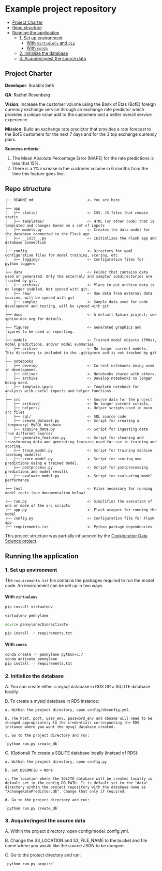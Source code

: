 # Example project repository

<!-- toc -->

- [Project Charter](#project-charter)
- [Repo structure](#repo-structure)
- [Running the application](#running-the-application)
  * [1. Set up environment](#1-set-up-environment)
    + [With `virtualenv` and `pip`](#with-virtualenv-and-pip)
    + [With `conda`](#with-conda)
  * [2. Initialize the database](#2-initialize-the-database)
  * [3. Acquire/ingest the source data](#3-acquireingest-the-source-data)

<!-- tocstop -->

## Project Charter 
**Developer**: Surabhi Seth

**QA**: Rachel Rosenberg

**Vision**: Increase the customer volume using the Bank of Etas (BofE) foreign currency exchange service through an exchange rate predictor which provides a unique value add to the customers and a better overall service experience. 

**Mission**: Build an exchange rate predictor that provides a rate forecast to the BofE customers for the next 7 days and for the 3 top exchange currency pairs.

**Success criteria**: 
1. The Mean Absolute Percentage Error (MAPE) for the rate predictions is less that 15%.
2. There is a 1% increase in the customer volume in 6 months from the time this feature goes live.
  

## Repo structure 

```
├── README.md                         <- You are here
│
├── app
│   ├── static/                       <- CSS, JS files that remain static 
│   ├── templates/                    <- HTML (or other code) that is templated and changes based on a set of inputs
│   ├── models.py                     <- Creates the data model for the database connected to the Flask app 
│   ├── __init__.py                   <- Initializes the Flask app and database connection
│
├── config                            <- Directory for yaml configuration files for model training, scoring, etc
│   ├── logging/                      <- Configuration files for python loggers
│
├── data                              <- Folder that contains data used or generated. Only the external/ and sample/ subdirectories are tracked by git. 
│   ├── archive/                      <- Place to put archive data is no longer usabled. Not synced with git. 
│   ├── raw/                          <- Raw data from external data sources, will be synced with git
│   ├── sample/                       <- Sample data used for code development and testing, will be synced with git
│
├── docs                              <- A default Sphinx project; see sphinx-doc.org for details.
│
├── figures                           <- Generated graphics and figures to be used in reporting.
│
├── models                            <- Trained model objects (TMOs), model predictions, and/or model summaries
│   ├── archive                       <- No longer current models. This directory is included in the .gitignore and is not tracked by git
│
├── notebooks
│   ├── develop                       <- Current notebooks being used in development.
│   ├── deliver                       <- Notebooks shared with others. 
│   ├── archive                       <- Develop notebooks no longer being used.
│   ├── template.ipynb                <- Template notebook for analysis with useful imports and helper functions. 
│
├── src                               <- Source data for the project 
│   ├── archive/                      <- No longer current scripts.
│   ├── helpers/                      <- Helper scripts used in main src files 
│   ├── sql/                          <- SQL source code
│   ├── create_dataset.py             <- Script for creating a (temporary) MySQL database 
│   ├── acquire_data.py               <- Script for ingesting data from different sources 
│   ├── generate_features.py          <- Script for cleaning and transforming data and generating features used for use in training and scoring.
│   ├── train_model.py                <- Script for training machine learning model(s)
│   ├── score_model.py                <- Script for scoring new predictions using a trained model.
│   ├── postprocess.py                <- Script for postprocessing predictions and model results
│   ├── evaluate_model.py             <- Script for evaluating model performance 
│
├── test                              <- Files necessary for running model tests (see documentation below) 

├── run.py                            <- Simplifies the execution of one or more of the src scripts 
├── app.py                            <- Flask wrapper for running the model 
├── config.py                         <- Configuration file for Flask app
├── requirements.txt                  <- Python package dependencies 
```
This project structure was partially influenced by the [Cookiecutter Data Science project](https://drivendata.github.io/cookiecutter-data-science/).


## Running the application 
### 1. Set up environment 

The `requirements.txt` file contains the packages required to run the model code. An environment can be set up in two ways. 

#### With `virtualenv`

```bash
pip install virtualenv

virtualenv pennylane

source pennylane/bin/activate

pip install -r requirements.txt

```
#### With `conda`

```bash
conda create -n pennylane python=3.7
conda activate pennylane
pip install -r requirements.txt

```

### 2. Initialize the database 

A. You can create either a mysql database in RDS OR a SQLITE database locally.

B. To create a mysql database in RDS instance:

    a. Within the project directory, open config/dbconfig.yml.
    
    b. The host, port, user_env, password_env and dbname will need to be changed appropriately to the credentials corresponding the RDS instance where you want the mysql database created.
    
    c. Go to the project directory and run:

    `python run.py create_db`

C. (Optional) To create a SQLITE database locally (instead of RDS):

    a. Within the project directory, open config.py
    
    b. Set DBCONFIG = None
    
    c. The location where the SQLITE database will be created locally is default set in the config DB_PATH. It is default set to the "data" directory within the project repository with the database name as "XchangeRatePredictor.db". Change that only if required.
    
    d. Go to the project directory and run:
    
    `python run.py create_db`


### 3. Acquire/ingest the source data
A. Within the project directory, open config/model_config.yml.

B. Change the S3_LOCATION and S3_FILE_NAME to the bucket and file name where you would like the source JSON to be dumped.

C. Go to the project directory and run:

    `python run.py acquire`
